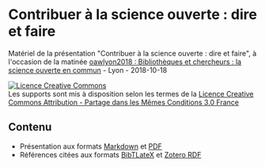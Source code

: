 # Contribuer à la science ouverte : dire et faire
Matériel de la présentation "Contribuer à la science ouverte : dire et faire", à l'occasion de la matinée [oawlyon2018 : Bibliothèques et chercheurs : la science ouverte en commun](https://oawlyon2018.sciencesconf.org/) - Lyon - 2018-10-18

<a rel="license" href="http://creativecommons.org/licenses/by-sa/3.0/fr/"><img alt="Licence Creative Commons" style="border-width:0" src="https://i.creativecommons.org/l/by-sa/3.0/fr/88x31.png" /></a><br />Les supports sont mis à disposition selon les termes de la <a rel="license" href="http://creativecommons.org/licenses/by-sa/3.0/fr/">Licence Creative Commons Attribution -  Partage dans les Mêmes Conditions 3.0 France</a>

## Contenu
* Présentation aux formats [Markdown](https://github.com/fflamerie/oawlyon2018/blob/master/2018_10_18_oaweek_lyon.md) et [PDF](https://github.com/fflamerie/oawlyon2018/blob/master/2018_10_18_oaweek_lyon.pdf)
* Références citées aux formats [BibTLateX](https://github.com/fflamerie/oawlyon2018/blob/master/2018_10_18_biblio.bib) et [Zotero RDF](https://github.com/fflamerie/oawlyon2018/blob/master/2018_10_18_biblio.rdf)
